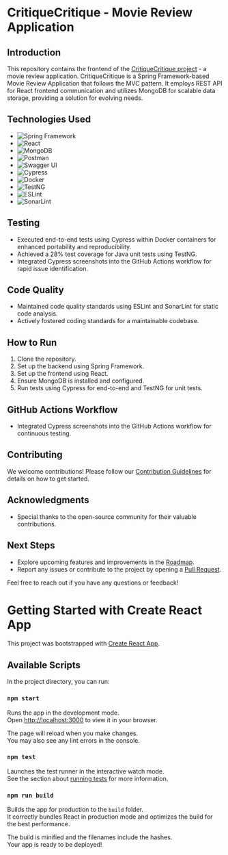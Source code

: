 # CritiqueCritique - Movie Review Application

## Introduction
This repository contains the frontend of the [CritiqueCritique project](https://github.com/ankitdani/Critique-Critique-Backend/tree/master) - a movie review application. CritiqueCritique is a Spring Framework-based Movie Review Application that follows the MVC pattern. It employs REST API for React frontend communication and utilizes MongoDB for scalable data storage, providing a solution for evolving needs.

## Technologies Used
- ![Spring Framework](https://img.shields.io/badge/Spring_Framework-5.x-brightgreen)
- ![React](https://img.shields.io/badge/React-17.x-blue)
- ![MongoDB](https://img.shields.io/badge/MongoDB-4.x-green)
- ![Postman](https://img.shields.io/badge/Postman-Latest-orange)
- ![Swagger UI](https://img.shields.io/badge/Swagger_UI-Latest-brightgreen)
- ![Cypress](https://img.shields.io/badge/Cypress-Latest-brightgreen)
- ![Docker](https://img.shields.io/badge/Docker-Latest-blue)
- ![TestNG](https://img.shields.io/badge/TestNG-7.x-orange)
- ![ESLint](https://img.shields.io/badge/ESLint-Latest-yellow)
- ![SonarLint](https://img.shields.io/badge/SonarLint-Latest-yellow)

## Testing
- Executed end-to-end tests using Cypress within Docker containers for enhanced portability and reproducibility.
- Achieved a 28% test coverage for Java unit tests using TestNG.
- Integrated Cypress screenshots into the GitHub Actions workflow for rapid issue identification.

## Code Quality
- Maintained code quality standards using ESLint and SonarLint for static code analysis.
- Actively fostered coding standards for a maintainable codebase.

## How to Run
1. Clone the repository.
2. Set up the backend using Spring Framework.
3. Set up the frontend using React.
4. Ensure MongoDB is installed and configured.
5. Run tests using Cypress for end-to-end and TestNG for unit tests.

## GitHub Actions Workflow
- Integrated Cypress screenshots into the GitHub Actions workflow for continuous testing.

## Contributing
We welcome contributions! Please follow our [Contribution Guidelines](CONTRIBUTING.md) for details on how to get started.

## Acknowledgments
- Special thanks to the open-source community for their valuable contributions.

## Next Steps
- Explore upcoming features and improvements in the [Roadmap](ROADMAP.md).
- Report any issues or contribute to the project by opening a [Pull Request](CONTRIBUTING.md).

Feel free to reach out if you have any questions or feedback!


# Getting Started with Create React App

This project was bootstrapped with [Create React App](https://github.com/facebook/create-react-app).

## Available Scripts

In the project directory, you can run:

### `npm start`

Runs the app in the development mode.\
Open [http://localhost:3000](http://localhost:3000) to view it in your browser.

The page will reload when you make changes.\
You may also see any lint errors in the console.

### `npm test`

Launches the test runner in the interactive watch mode.\
See the section about [running tests](https://facebook.github.io/create-react-app/docs/running-tests) for more information.

### `npm run build`

Builds the app for production to the `build` folder.\
It correctly bundles React in production mode and optimizes the build for the best performance.

The build is minified and the filenames include the hashes.\
Your app is ready to be deployed!

<!--See the section about [deployment](https://facebook.github.io/create-react-app/docs/deployment) for more information.

### `npm run eject`

**Note: this is a one-way operation. Once you `eject`, you can't go back!**

If you aren't satisfied with the build tool and configuration choices, you can `eject` at any time. This command will remove the single build dependency from your project.

Instead, it will copy all the configuration files and the transitive dependencies (webpack, Babel, ESLint, etc) right into your project so you have full control over them. All of the commands except `eject` will still work, but they will point to the copied scripts so you can tweak them. At this point you're on your own.

You don't have to ever use `eject`. The curated feature set is suitable for small and middle deployments, and you shouldn't feel obligated to use this feature. However we understand that this tool wouldn't be useful if you couldn't customize it when you are ready for it.

## Learn More

You can learn more in the [Create React App documentation](https://facebook.github.io/create-react-app/docs/getting-started).

To learn React, check out the [React documentation](https://reactjs.org/).

### Code Splitting

This section has moved here: [https://facebook.github.io/create-react-app/docs/code-splitting](https://facebook.github.io/create-react-app/docs/code-splitting)

### Analyzing the Bundle Size

This section has moved here: [https://facebook.github.io/create-react-app/docs/analyzing-the-bundle-size](https://facebook.github.io/create-react-app/docs/analyzing-the-bundle-size)

### Making a Progressive Web App

This section has moved here: [https://facebook.github.io/create-react-app/docs/making-a-progressive-web-app](https://facebook.github.io/create-react-app/docs/making-a-progressive-web-app)

### Advanced Configuration

This section has moved here: [https://facebook.github.io/create-react-app/docs/advanced-configuration](https://facebook.github.io/create-react-app/docs/advanced-configuration)

### Deployment

This section has moved here: [https://facebook.github.io/create-react-app/docs/deployment](https://facebook.github.io/create-react-app/docs/deployment)

### `npm run build` fails to minify

This section has moved here: [https://facebook.github.io/create-react-app/docs/troubleshooting#npm-run-build-fails-to-minify](https://facebook.github.io/create-react-app/docs/troubleshooting#npm-run-build-fails-to-minify)-->
